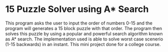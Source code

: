 # 15 Puzzle Solver using A* Search 
This program asks the user to input the order of numbers 0-15 and the program will generates a 15 block puzzle with that order. The program then solves 
this puzzle by using a popular and powerful search algorithm known as A* search. The implementation used is able to solve worst case scenerio (1-15 backwards)
in an instant. This mini project done for a college course.
